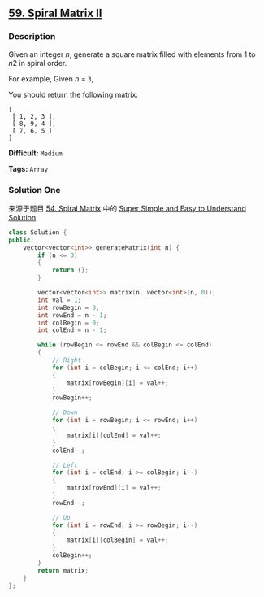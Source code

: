 ## [59. Spiral Matrix II](https://leetcode.com/problems/spiral-matrix-ii/description/)

### Description

Given an integer *n*, generate a square matrix filled with elements from 1 to *n*2 in spiral order.

For example,
Given *n* = `3`,

You should return the following matrix:

```
[
 [ 1, 2, 3 ],
 [ 8, 9, 4 ],
 [ 7, 6, 5 ]
]
```



**Difficult:** `Medium`

**Tags:** `Array`



### Solution One

来源于题目 [54. Spiral Matrix](https://leetcode.com/problems/spiral-matrix/description/) 中的 [Super Simple and Easy to Understand Solution](https://discuss.leetcode.com/topic/3713/super-simple-and-easy-to-understand-solution)

```c++
class Solution {
public:
    vector<vector<int>> generateMatrix(int n) {
        if (n <= 0)
        {
            return {};
        }

        vector<vector<int>> matrix(n, vector<int>(n, 0));
        int val = 1;
        int rowBegin = 0;
        int rowEnd = n - 1;
        int colBegin = 0;
        int colEnd = n - 1;

        while (rowBegin <= rowEnd && colBegin <= colEnd)
        {
            // Right
            for (int i = colBegin; i <= colEnd; i++)
            {
                matrix[rowBegin][i] = val++;
            }
            rowBegin++;

            // Down
            for (int i = rowBegin; i <= rowEnd; i++)
            {
                matrix[i][colEnd] = val++;
            }
            colEnd--;

            // Left
            for (int i = colEnd; i >= colBegin; i--)
            {
                matrix[rowEnd][i] = val++;
            }
            rowEnd--;

            // Up
            for (int i = rowEnd; i >= rowBegin; i--)
            {
                matrix[i][colBegin] = val++;
            }
            colBegin++;
        }
        return matrix;
    }
};
```



